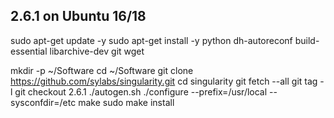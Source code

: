 

## 2.6.1 on Ubuntu 16/18

sudo apt-get update -y
sudo apt-get install -y python dh-autoreconf build-essential libarchive-dev git wget

mkdir -p ~/Software
cd ~/Software
git clone https://github.com/sylabs/singularity.git
cd singularity
git fetch --all
git tag -l
git checkout 2.6.1
./autogen.sh
./configure --prefix=/usr/local --sysconfdir=/etc
make
sudo make install
